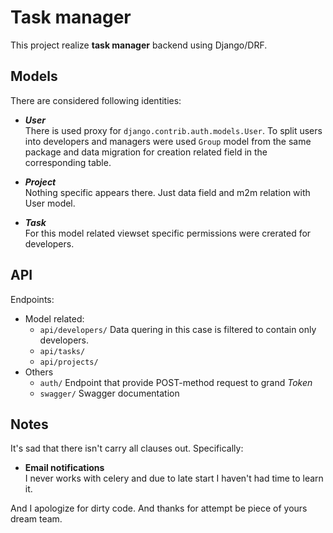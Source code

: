 # Task manager

This project realize __task manager__ backend using Django/DRF.

## Models 
There are considered following identities:

- ___User___ <div>
There is used proxy for `django.contrib.auth.models.User`.
To split users into developers and managers were used `Group` model from the same package
and data migration for creation related field in the corresponding table.
</div>

- ___Project___ <div>
Nothing specific appears there. Just data field and m2m relation with User model.
</div>

- ___Task___ <div>
For this model related viewset specific permissions were crerated for developers.

## API
Endpoints:

- Model related:
	- `api/developers/` Data quering in this case is filtered to contain only developers.
	- `api/tasks/`
	- `api/projects/`
- Others
	- `auth/` Endpoint that provide POST-method request to grand _Token_
	- `swagger/` Swagger documentation 

## Notes

It's sad that there isn't carry all clauses out. Specifically:

- __Email notifications__ <div>
I never works with celery and due to late start I haven't had time to learn it.

And I apologize for dirty code. And thanks for attempt be piece of yours dream team.
